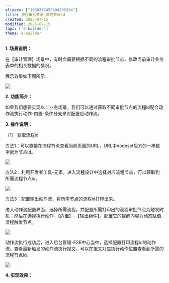 ```yaml
---
aliases: ["1968377455694205334"]
title: 流程审批节点—流程节点id
created: 2025-07-15
modified: 2025-07-15
tags: ['e-builder']
theme: e-builder
---
```


**1. 场景说明：**

在【审计管理】场景中，有时会需要根据不同的流程审批节点，修改当前审计业务表单的相关数据的情况。

展示效果如下图所示：

![](https://myhelpdoc.oss-cn-heyuan.aliyuncs.com/mdimages/d66ee426a8d09e5fdb7a4574bef2c424.jpg)

**2. 功能简介：**

如果我们想要实现以上业务场景，我们可以通过获取不同审批节点的流程id配合动作流执行动作-内置-条件分支来对配置应动作流。

**3. 操作说明：**

（1） 获取流程id

方法1：可以直接在流程节点查看当前页面的URL，URL中nodeset后方的一串数字就为节点id。

![](https://myhelpdoc.oss-cn-heyuan.aliyuncs.com/mdimages/1a12689a4ff788d64fc8ac77eb263418.jpg)

方法2：利用开发者工具-元素，进入流程设计中选择对应流程节点，可以获取到所需流程节点id。

![](https://myhelpdoc.oss-cn-heyuan.aliyuncs.com/mdimages/814060caea13601b7f2ca0ce75a3f7c1.jpg)

方法3：配置输出动作流，将所需节点的流程id打印出来。

进入动作流配置界面，选择所需流程，并配置所需打印出的流程审批节点为触发时机；然后在选择执行动作-【内置】-【输出组件】，配置它的提醒内容为动态赋值-流程触发节点。

![](https://myhelpdoc.oss-cn-heyuan.aliyuncs.com/mdimages/eaf2d28b17f3c95f6ca95b62b9a9a872.jpg)

动作流执行成功后，进入后台管理-ESB中心当中，选择配置打印流程id的动作流。查看最新触发的动作流执行报文，可以在报文对应执行动作位置查看到所需的流程节点id。

![](https://myhelpdoc.oss-cn-heyuan.aliyuncs.com/mdimages/699b8468fdeb8e732c4012cd913b2afc.jpg)

**4. 实现效果：**

